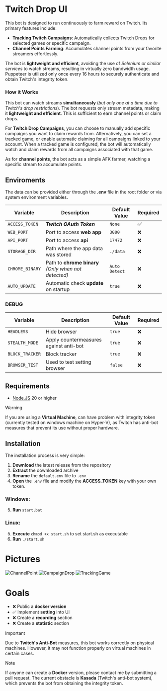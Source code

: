 # Twitch Drop UI

This bot is designed to run continuously to farm reward on Twitch. Its primary features include:

-   **Tracking Twitch Campaigns**: Automatically collects Twitch Drops for selected games or specific campaign.
-   **Channel Points Farming**: Accumulates channel points from your favorite streamers effortlessly.

The bot is **lightweight and efficient**, avoiding the use of _Selenium or similar services_ to watch streams, resulting in virtually zero bandwidth usage. Puppeteer is utilized only once every 16 hours to securely authenticate and obtain Twitch's integrity token.

### How it Works

This bot can watch streams **simultaneously** (_but only one at a time due to Twitch's drop restrictions_). The bot requests only stream metadata, making it **lightweight and efficient**. This is sufficient to earn channel points or claim drops.

For **Twitch Drop Campaigns**, you can choose to manually add specific campaigns you want to claim rewards from. Alternatively, you can set a tracked game, or enable automatic claiming for all campaigns linked to your account. When a tracked game is configured, the bot will automatically watch and claim rewards from all campaigns associated with that game.

As for **channel points**, the bot acts as a simple AFK farmer, watching a specific stream to accumulate points.

## Enviroments

The data can be provided either through the **.env** file in the root folder or via system environment variables.

| Variable        | Description                                          | Default Value | Required |
| --------------- | ---------------------------------------------------- | ------------- | -------- |
| `ACCESS_TOKEN`  | **_Twitch OAuth Token_**                             | `None`        | ✅       |
| `WEB_PORT`      | Port to access **web app**                           | `3000`        | ❌       |
| `API_PORT`      | Port to access **api**                               | `17472`       | ❌       |
| `STORAGE_DIR`   | Path where the app data was stored                   | `./data`      | ❌       |
| `CHROME_BINARY` | Path to **chrome binary** _(Only when not detected)_ | `Auto Detect` | ❌       |
| `AUTO_UPDATE`   | Automatic check **update** on startup                | `true`        | ❌       |

### DEBUG

| Variable        | Description                            | Default Value | Required |
| --------------- | -------------------------------------- | ------------- | -------- |
| `HEADLESS`      | Hide browser                           | `true`        | ❌       |
| `STEALTH_MODE`  | Apply countermeasures against anti-bot | `true`        | ❌       |
| `BLOCK_TRACKER` | Block tracker                          | `true`        | ❌       |
| `BROWSER_TEST`  | Used to test setting browser           | `false`       | ❌       |

## Requirements

-   [Node.JS](https://nodejs.org/en/download) 20 or higher

> [!WARNING]  
> If you are using a **Virtual Machine**, can have problem with integrity token (currently tested on windows machine on Hyper-V), as Twitch has anti-bot measures that prevent its use without proper hardware.

## Installation

The installation process is very simple:

1. **Download** the latest release from the repository
2. **Extract** the downloaded archive
3. **Rename** the `default.env` file to `.env`
4. **Open** the `.env` file and modify the **ACCESS_TOKEN** key with your own token.

### Windows:

5. **Run** `start.bat`

### Linux:

5. **Execute** `chmod +x start.sh` to set start.sh as executable
6. **Run** `./start.sh`

# Pictures

![ChannelPoint](https://github.com/user-attachments/assets/f096ffd4-f16a-4602-97cf-37bd9dfcf104)
![CampaignDrop](https://github.com/user-attachments/assets/b9ad4a37-dd54-4612-8bd1-445a44f4561d)
![TrackingGame](https://github.com/user-attachments/assets/815ca630-8046-42be-85ea-1c852720d4f8)

# Goals

-   ❌ Public a **docker version**
-   ✅ Implement **setting** into UI
-   ❌ Create a **recording** section
-   ❌ Create a **statistic** section

> [!IMPORTANT]  
> Due to **Twitch's Anti-Bot** measures, this bot works correctly on physical machines. However, it may not function properly on virtual machines in certain cases.

> [!NOTE]  
> If anyone can create a **Docker** version, please contact me by submitting a pull request. The current obstacle is **Kasada** (Twitch's anti-bot system), which prevents the bot from obtaining the integrity token.
